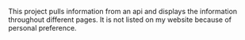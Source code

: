 This project pulls information from an api and displays the information throughout different pages. It is not listed on my website because of personal preference.
